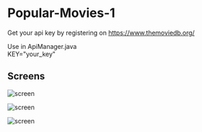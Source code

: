 # Popular-Movies-1

Get your api key by registering on https://www.themoviedb.org/

Use in ApiManager.java  
         KEY="your_key"


## Screens

![screen](../master/images/movies_main.png)

![screen](../master/images/movie_detail.png)

![screen](../master/art/tablet_land.png)
